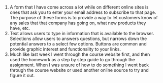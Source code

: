 1. A form that I have come across a lot while on different online sites is ones that ask you to enter your email address to subscribe to that page. The purpose of these forms is to provide a way to let customers know of any sales that that company has going on, what new products they have, etc.
2. Text allows users to type in information that is available to the browser. Selections allow users to answers questions, but narrows down the potential answers to a select few options. Buttons are common and provide graphic interest and functionality to your links.
3. Much like last week I went through the course website first, and then used the homework as a step by step guide to go through the assignment. When I was unsure of how to do something I went back through the course website or used another online source to try and figure it out. 

